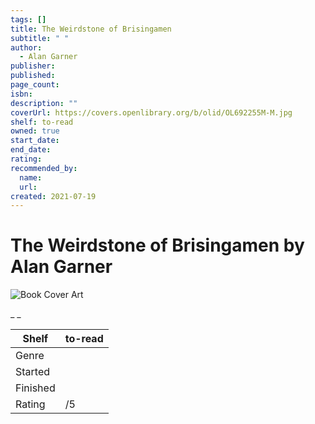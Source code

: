 ```yaml
---
tags: []
title: The Weirdstone of Brisingamen
subtitle: " "
author:
  - Alan Garner
publisher:
published:
page_count:
isbn:
description: ""
coverUrl: https://covers.openlibrary.org/b/olid/OL692255M-M.jpg
shelf: to-read
owned: true
start_date:
end_date:
rating:
recommended_by:
  name:
  url:
created: 2021-07-19
---
```


# The Weirdstone of Brisingamen by Alan Garner

![Book Cover Art](https://covers.openlibrary.org/b/olid/OL692255M-M.jpg)

_ _

| Shelf | to-read |
| --- | --- |
| Genre |  |
| Started |  |
| Finished |  |
| Rating | /5 |

